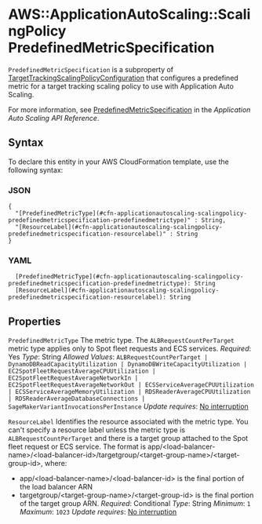 # AWS::ApplicationAutoScaling::ScalingPolicy PredefinedMetricSpecification<a name="aws-properties-applicationautoscaling-scalingpolicy-predefinedmetricspecification"></a>

 `PredefinedMetricSpecification` is a subproperty of [TargetTrackingScalingPolicyConfiguration](https://docs.aws.amazon.com/AWSCloudFormation/latest/UserGuide/aws-properties-applicationautoscaling-scalingpolicy-targettrackingscalingpolicyconfiguration.html) that configures a predefined metric for a target tracking scaling policy to use with Application Auto Scaling\.

For more information, see [PredefinedMetricSpecification](https://docs.aws.amazon.com/autoscaling/application/APIReference/API_PredefinedMetricSpecification.html) in the *Application Auto Scaling API Reference*\.

## Syntax<a name="aws-properties-applicationautoscaling-scalingpolicy-predefinedmetricspecification-syntax"></a>

To declare this entity in your AWS CloudFormation template, use the following syntax:

### JSON<a name="aws-properties-applicationautoscaling-scalingpolicy-predefinedmetricspecification-syntax.json"></a>

```
{
  "[PredefinedMetricType](#cfn-applicationautoscaling-scalingpolicy-predefinedmetricspecification-predefinedmetrictype)" : String,
  "[ResourceLabel](#cfn-applicationautoscaling-scalingpolicy-predefinedmetricspecification-resourcelabel)" : String
}
```

### YAML<a name="aws-properties-applicationautoscaling-scalingpolicy-predefinedmetricspecification-syntax.yaml"></a>

```
  [PredefinedMetricType](#cfn-applicationautoscaling-scalingpolicy-predefinedmetricspecification-predefinedmetrictype): String
  [ResourceLabel](#cfn-applicationautoscaling-scalingpolicy-predefinedmetricspecification-resourcelabel): String
```

## Properties<a name="aws-properties-applicationautoscaling-scalingpolicy-predefinedmetricspecification-properties"></a>

`PredefinedMetricType`  <a name="cfn-applicationautoscaling-scalingpolicy-predefinedmetricspecification-predefinedmetrictype"></a>
The metric type\. The `ALBRequestCountPerTarget` metric type applies only to Spot fleet requests and ECS services\.
*Required*: Yes
*Type*: String
*Allowed Values*: `ALBRequestCountPerTarget | DynamoDBReadCapacityUtilization | DynamoDBWriteCapacityUtilization | EC2SpotFleetRequestAverageCPUUtilization | EC2SpotFleetRequestAverageNetworkIn | EC2SpotFleetRequestAverageNetworkOut | ECSServiceAverageCPUUtilization | ECSServiceAverageMemoryUtilization | RDSReaderAverageCPUUtilization | RDSReaderAverageDatabaseConnections | SageMakerVariantInvocationsPerInstance`
*Update requires*: [No interruption](https://docs.aws.amazon.com/AWSCloudFormation/latest/UserGuide/using-cfn-updating-stacks-update-behaviors.html#update-no-interrupt)

`ResourceLabel`  <a name="cfn-applicationautoscaling-scalingpolicy-predefinedmetricspecification-resourcelabel"></a>
Identifies the resource associated with the metric type\. You can't specify a resource label unless the metric type is `ALBRequestCountPerTarget` and there is a target group attached to the Spot fleet request or ECS service\.
The format is app/<load\-balancer\-name>/<load\-balancer\-id>/targetgroup/<target\-group\-name>/<target\-group\-id>, where:
+ app/<load\-balancer\-name>/<load\-balancer\-id> is the final portion of the load balancer ARN
+ targetgroup/<target\-group\-name>/<target\-group\-id> is the final portion of the target group ARN\.
*Required*: Conditional
*Type*: String
*Minimum*: `1`
*Maximum*: `1023`
*Update requires*: [No interruption](https://docs.aws.amazon.com/AWSCloudFormation/latest/UserGuide/using-cfn-updating-stacks-update-behaviors.html#update-no-interrupt)
